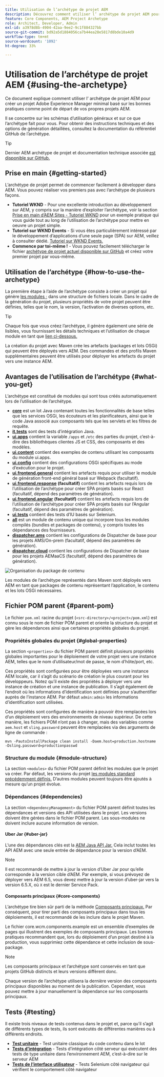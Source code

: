 ```yaml
---
title: Utilisation de l’archétype de projet AEM
description: Découvrez comment utiliser l’ archétype de projet AEM pour créer un projet Adobe Experience Manager minimal basé sur les bonnes pratiques comme point de départ de vos propres projets AEM.
feature: Core Components, AEM Project Archetype
role: Architect, Developer, Admin
exl-id: a3978d8b-4904-42aa-9ee2-9c1f884327bb
source-git-commit: bd92a5d1884056ca7b44ea28e5817d8bde10a4d9
workflow-type: tm+mt
source-wordcount: '1092'
ht-degree: 33%

---
```



# Utilisation de l’archétype de projet AEM {#using-the-archetype}

Ce document explique comment utiliser l’ archétype de projet AEM pour créer un projet Adobe Experience Manager minimal basé sur les bonnes pratiques comme point de départ de vos propres projets AEM.

Il se concentre sur les schémas d’utilisation généraux et sur ce que l’archétype fait pour vous. Pour obtenir des instructions techniques et des options de génération détaillées, consultez la documentation du référentiel GitHub de l’archétype.

>[!TIP]
>
>Dernier AEM archétype de projet et documentation technique associée [est disponible sur GitHub.](https://github.com/adobe/aem-project-archetype)

## Prise en main {#getting-started}

L’archétype de projet permet de commencer facilement à développer dans AEM. Vous pouvez réaliser vos premiers pas avec l’archétype de plusieurs façons.

* **Tutoriel WKND** - Pour une excellente introduction au développement sur AEM, y compris sur la manière d’exploiter l’archétype, voir la section [Prise en main d’AEM Sites - Tutoriel WKND](https://experienceleague.adobe.com/docs/experience-manager-learn/getting-started-wknd-tutorial-develop/overview.html?lang=fr) pour un exemple pratique qui vous guide tout au long de l’utilisation de l’archétype pour mettre en oeuvre un projet simple.
* **Tutoriel sur WKND Events** - Si vous êtes particulièrement intéressé par le développement d’applications d’une seule page (SPA) sur AEM, veillez à consulter dédié. [Tutoriel sur WKND Events.](https://experienceleague.adobe.com/docs/experience-manager-learn/sites/spa-editor/spa-editor-framework-feature-video-use.html?lang=fr)
* **Commence par toi-même !** - Vous pouvez facilement télécharger le fichier [archétype de projet actuel disponible sur GitHub](https://github.com/adobe/aem-project-archetype) et créez votre premier projet par vous-même.

## Utilisation de l’archétype {#how-to-use-the-archetype}

La première étape à l’aide de l’archétype consiste à créer un projet qui génère [les modules ;](#what-you-get) dans une structure de fichiers locale. Dans le cadre de la génération du projet, plusieurs propriétés de votre projet peuvent être définies, telles que le nom, la version, l’activation de diverses options, etc.

>[!TIP]
>
>Chaque fois que vous créez l’archétype, il génère également une série de lisibles, vous fournissant les détails techniques et l’utilisation de chaque module en tant que [lien ci-dessous.](#what-you-get)

La création du projet avec Maven crée les artefacts (packages et lots OSGi) qui peuvent être déployés vers AEM. Des commandes et des profils Maven supplémentaires peuvent être utilisés pour déployer les artefacts du projet vers une instance AEM.

## Avantages de l’utilisation de l’archétype {#what-you-get}

L’archétype est constitué de modules qui sont tous créés automatiquement lors de l’utilisation de l’archétype.

* **[core](https://github.com/adobe/aem-project-archetype/tree/develop/src/main/archetype/core)** est un lot Java contenant toutes les fonctionnalités de base telles que les services OSGi, les écouteurs et les planificateurs, ainsi que le code Java associé aux composants tels que les servlets et les filtres de requête.
* **[it.tests](https://github.com/adobe/aem-project-archetype/tree/develop/src/main/archetype/it.tests)** sont des tests d’intégration Java.
* **[ui.apps](https://github.com/adobe/aem-project-archetype/tree/develop/src/main/archetype/ui.apps)** contient la variable `/apps` et `/etc` des parties du projet, c’est-à-dire des bibliothèques clientes JS et CSS, des composants et des modèles.
* **[ui.content](https://github.com/adobe/aem-project-archetype/tree/develop/src/main/archetype/ui.content)** contient des exemples de contenu utilisant les composants du module ui.apps.
* **[ui.config](https://github.com/adobe/aem-project-archetype/tree/develop/src/main/archetype/ui.config)** contient des configurations OSGi spécifiques au mode d’exécution pour le projet.
* **[ui.frontend.general](https://github.com/adobe/aem-project-archetype/tree/develop/src/main/archetype/ui.frontend.general)** contient les artefacts requis pour utiliser le module de génération front-end général basé sur Webpack (facultatif).
* **[ui.frontend.response](https://github.com/adobe/aem-project-archetype/tree/develop/src/main/archetype/ui.frontend.react)** **(facultatif)** contient les artefacts requis lors de l’utilisation de l’archétype pour créer SPA projets basés sur React (facultatif, dépend des paramètres de génération).
* **[ui.frontend.angular](https://github.com/adobe/aem-project-archetype/tree/develop/src/main/archetype/ui.frontend.angular)** **(facultatif)** contient les artefacts requis lors de l’utilisation de l’archétype pour créer SPA projets basés sur l’Angular (facultatif, dépend des paramètres de génération).
* **[ui.tests](https://github.com/adobe/aem-project-archetype/tree/develop/src/main/archetype/ui.tests)** contient des tests d’IU basés sur Selenium.
* **[all](https://github.com/adobe/aem-project-archetype/tree/develop/src/main/archetype/all)** est un module de contenu unique qui incorpore tous les modules compilés (bundles et packages de contenu), y compris toutes les dépendances des fournisseurs.
* **[dispatcher.ams](https://github.com/adobe/aem-project-archetype/tree/develop/src/main/archetype/dispatcher.ams)** contient les configurations de Dispatcher de base pour les projets AMS/On-prem (facultatif, dépend des paramètres de génération).
* **[dispatcher.cloud](https://github.com/adobe/aem-project-archetype/tree/develop/src/main/archetype/dispatcher.cloud)** contient les configurations de Dispatcher de base pour les projets AEMaaCS (facultatif, dépend des paramètres de génération).

![Organisation du package de contenu](/help/assets/content-package-organization.png)

Les modules de l’archétype représentés dans Maven sont déployés vers AEM en tant que packages de contenu représentant l’application, le contenu et les lots OSGi nécessaires.

## Fichier POM parent {#parent-pom}

Le fichier `pom.xml` racine du projet (`<src-directory>/<project>/pom.xml`) est connu sous le nom de fichier POM parent et oriente la structure du projet et gère les dépendances ainsi que certaines propriétés globales du projet.

### Propriétés globales du projet {#global-properties}

La section `<properties>` du fichier POM parent définit plusieurs propriétés globales importantes pour le déploiement de votre projet vers une instance AEM, telles que le nom d’utilisateur/mot de passe, le nom d’hôte/port, etc.

Ces propriétés sont configurées pour être déployées vers une instance AEM locale, car il s’agit du scénario de création le plus courant pour les développeurs. Notez qu’il existe des propriétés à déployer vers une instance de création et une instance de publication. Il s’agit également de l’endroit où les informations d’identification sont définies pour s’authentifier auprès de l’instance AEM. Par défaut `admin:admin` les informations d’identification sont utilisées.

Ces propriétés sont configurées de manière à pouvoir être remplacées lors d’un déploiement vers des environnements de niveau supérieur. De cette manière, les fichiers POM n’ont pas à changer, mais des variables comme `aem.host` et `sling.password` peuvent être remplacées via des arguments de ligne de commande :

```shell
mvn -PautoInstallPackage clean install -Daem.host=production.hostname -Dsling.password=productionpasswd
```

### Structure du module {#module-structure}

La section `<modules>` du fichier POM parent définit les modules que le projet va créer. Par défaut, les versions du projet [les modules standard précédemment définis.](#what-you-get) D’autres modules peuvent toujours être ajoutés à mesure qu’un projet évolue.

### Dépendances {#dependencies}

La section `<dependencyManagement>` du fichier POM parent définit toutes les dépendances et versions des API utilisées dans le projet. Les versions doivent être gérées dans le fichier POM parent. Les sous-modules ne doivent inclure aucune information de version.

#### Uber Jar {#uber-jar}

L’une des dépendances clés est la [AEM Java API Jar.](https://experienceleague.adobe.com/docs/experience-manager-cloud-service/implementing/developing/aem-as-a-cloud-service-sdk.html?lang=fr) Cela inclut toutes les API AEM avec une seule entrée de dépendance pour la version d’AEM.

>[!NOTE]
>
>Il est recommandé de mettre à jour la version d’Uber Jar pour qu’elle corresponde à la version cible d’AEM. Par exemple, si vous prévoyez de déployer vers AEM 6.5, vous devez mettre à jour la version d’uber-jar vers la version 6.5.X, où `X` est le dernier Service Pack.

#### Composants principaux {#core-components}

L’archétype tire bien sûr parti de la méthode [Composants principaux.](/help/introduction.md) Par conséquent, pour tirer parti des composants principaux dans tous les déploiements, il est recommandé de les inclure dans le projet Maven.

Le fichier core.wcm.components.example est un ensemble d’exemples de pages qui illustrent des exemples de composants principaux. Les bonnes pratiques recommandent que, lors du déploiement d’un projet destiné à la production, vous supprimiez cette dépendance et cette inclusion de sous-package.

>[!NOTE]
>
>Les composants principaux et l’archétype sont conservés en tant que projets GitHub distincts et leurs versions diffèrent donc.
>
>Chaque version de l’archétype utilisera la dernière version des composants principaux disponibles au moment de la publication. Cependant, vous pouvez mettre à jour manuellement la dépendance sur les composants principaux.

## Tests {#testing}

Il existe trois niveaux de tests contenus dans le projet et, parce qu’il s’agit de différents types de tests, ils sont exécutés de différentes manières ou à différents endroits.

* **[Test unitaire](https://github.com/adobe/aem-project-archetype/tree/develop/src/main/archetype/core)** - Test unitaire classique du code contenu dans le lot
* **[Tests d’intégration](https://github.com/adobe/aem-project-archetype/tree/develop/src/main/archetype/it.tests)** - Tests d’intégration côté serveur qui exécutent des tests de type unitaire dans l’environnement AEM, c’est-à-dire sur le serveur AEM
* **[Tests de l’interface utilisateur](https://github.com/adobe/aem-project-archetype/tree/develop/src/main/archetype/ui.tests)** - Tests Selenium côté navigateur qui vérifient le comportement côté navigateur
